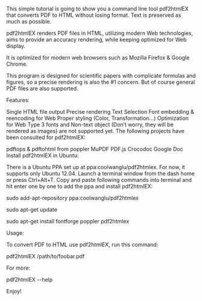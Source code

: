 This simple tutorial is going to show you a command line tool pdf2htmlEX that converts PDF to HTML without losing format. Text is preserved as much as possible.

pdf2htmlEX renders PDF files in HTML, utilizing modern Web technologies, aims to provide an accuracy rendering, while keeping optimized for Web display.

It is optimized for modern web browsers such as Mozilla Firefox & Google Chrome.

This program is designed for scientific papers with complicate formulas and figures, so a precise rendering is also the #1 concern. But of course general PDF files are also supported.

Features:

Single HTML file output
Precise rendering
Text Selection
Font embedding & reencoding for Web
Proper styling (Color, Transformation…)
Optimization for Web
Type 3 fonts and Non-text object (Don’t worry, they will be rendered as images) are not supported yet. The following projects have been consulted for pdf2htmlEX:

pdftops & pdftohtml from poppler
MuPDF
PDF.js
Crocodoc
Google Doc
Install pdf2htmlEX in Ubuntu:

There is a Ubuntu PPA set up at ppa:coolwanglu/pdf2htmlex. For now, it supports only Ubuntu 12.04. Launch a terminal window from the dash home or press Ctrl+Alt+T. Copy and paste following commands into terminal and hit enter one by one to add the ppa and install pdf2htmlEX:

sudo add-apt-repository ppa:coolwanglu/pdf2htmlex

sudo apt-get update

sudo apt-get install fontforge poppler pdf2htmlex

Usage:

To convert PDF to HTML use pdf2htmlEX, run this command:

pdf2htmlEX /path/to/foobar.pdf

For more:

pdf2htmlEX --help

Enjoy!

